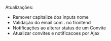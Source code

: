 Atualizações:

- Remover capitalize dos inputs nome
- Validação do email com . no frontend
- Notificações ao alterar status de um Convite 
- Atualizar convites e notificacoes por Ajax